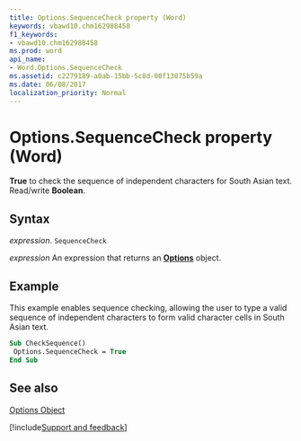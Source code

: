 ```yaml
---
title: Options.SequenceCheck property (Word)
keywords: vbawd10.chm162988458
f1_keywords:
- vbawd10.chm162988458
ms.prod: word
api_name:
- Word.Options.SequenceCheck
ms.assetid: c2279189-a0ab-15bb-5c8d-00f13075b59a
ms.date: 06/08/2017
localization_priority: Normal
---
```



# Options.SequenceCheck property (Word)

 **True** to check the sequence of independent characters for South Asian text. Read/write **Boolean**.


## Syntax

_expression_. `SequenceCheck`

 _expression_ An expression that returns an **[Options](Word.Options.md)** object.


## Example

This example enables sequence checking, allowing the user to type a valid sequence of independent characters to form valid character cells in South Asian text.


```vb
Sub CheckSequence() 
 Options.SequenceCheck = True 
End Sub
```


## See also


[Options Object](Word.Options.md)

[!include[Support and feedback](~/includes/feedback-boilerplate.md)]